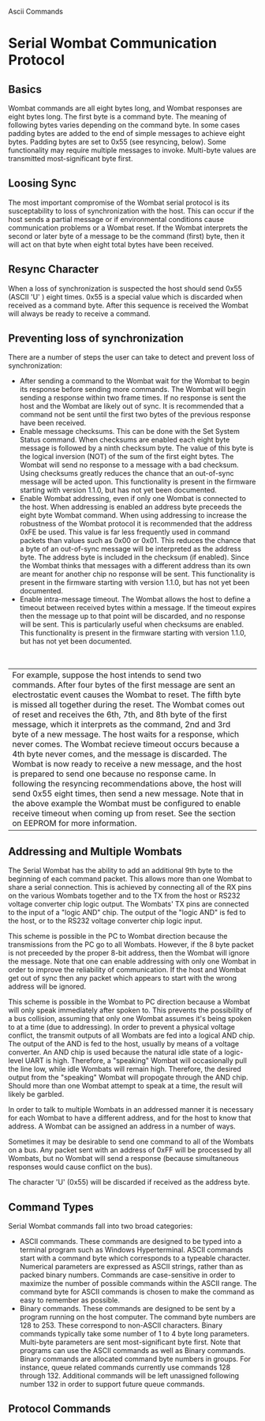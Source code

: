 Ascii Commands


<h1>Serial Wombat Communication Protocol</h1>

<h2><a name="Basics">Basics</a></h2>

<p>Wombat commands are all eight bytes long, and Wombat responses
are eight bytes long. The first byte is a command byte. The
meaning of following bytes varies depending on the command byte.
In some cases padding bytes are added to the end of simple
messages to achieve eight bytes. Padding bytes are set to 0x55
(see resyncing, below). Some functionality may require multiple
messages to invoke. Multi-byte values are transmitted
most-significant byte first.</p>

<h2><a name="LoosingSync">Loosing Sync</a></h2>

<p>The most important compromise of the Wombat serial protocol is
its susceptability to loss of synchronization with the host. This
can occur if the host sends a partial message or if environmental
conditions cause communication problems or a Wombat reset. If the
Wombat interprets the second or later byte of a message to be the
command (first) byte, then it will act on that byte when eight
total bytes have been received.</p>

<h2><a name="ResyncCharacter">Resync Character</a></h2>

<p>When a loss of synchronization is suspected the host should
send 0x55 (ASCII 'U' ) eight times. 0x55 is a special value which
is discarded when received as a command byte. After this sequence
is received the Wombat will always be ready to receive a command.</p>

<h2>Preventing loss of synchronization</h2>

<p>There are a number of steps the user can take to detect and
prevent loss of synchronization:</p>

<ul>
    <li>After sending a command to the Wombat wait for the Wombat
        to begin its response before sending more commands. The
        Wombat will begin sending a response within two frame
        times. If no response is sent the host and the Wombat are
        likely out of sync. It is recommended that a command not
        be sent until the first two bytes of the previous
        response have been received.</li>
    <li>Enable message checksums. This can be done with the Set
        System Status command. When checksums are enabled each
        eight byte message is followed by a ninth checksum byte.
        The value of this byte is the logical inversion (NOT) of
        the sum of the first eight bytes. The Wombat will send no
        response to a message with a bad checksum. Using
        checksums greatly reduces the chance that an out-of-sync
        message will be acted upon. This functionality is present
        in the firmware starting with version 1.1.0, but has not
        yet been documented.</li>
    <li>Enable Wombat addressing, even if only one Wombat is
        connected to the host. When addressing is enabled an
        address byte preceeds the eight byte Wombat command. When
        using addressing to increase the robustness of the Wombat
        protocol it is recommended that the address 0xFE be used.
        This value is far less frequently used in command packets
        than values such as 0x00 or 0x01. This reduces the chance
        that a byte of an out-of-sync message will be interpreted
        as the address byte. The address byte is included in the
        checksum (if enabled). Since the Wombat thinks that
        messages with a different address than its own are meant
        for another chip no response will be sent. This
        functionality is present in the firmware starting with
        version 1.1.0, but has not yet been documented.</li>
    <li>Enable intra-message timeout. The Wombat allows the host
        to define a timeout between received bytes within a
        message. If the timeout expires then the message up to
        that point will be discarded, and no response will be
        sent. This is particularly useful when checksums are
        enabled. This functionality is present in the firmware
        starting with version 1.1.0, but has not yet been
        documented.</li>
</ul>

<p>&nbsp;</p>

<table border="0">
    <tr>
        <td>For example, suppose the host intends to send two
        commands. After four bytes of the first message are sent
        an electrostatic event causes the Wombat to reset. The
        fifth byte is missed all together during the reset. The
        Wombat comes out of reset and receives the 6th, 7th, and
        8th byte of the first message, which it interprets as the
        command, 2nd and 3rd byte of a new message. The host
        waits for a response, which never comes. The Wombat
        recieve timeout occurs because a 4th byte never comes,
        and the message is discarded. The Wombat is now ready to
        receive a new message, and the host is prepared to send
        one because no response came. In following the resyncing
        recommendations above, the host will send 0x55 eight
        times, then send a new message. Note that in the above
        example the Wombat must be configured to enable receive
        timeout when coming up from reset. See the section on
        EEPROM for more information.</td>
        <td><!--webbot bot="HTMLMarkup" startspan --><!--INCLUDE <object width="355" height="300"><param name="movie" value="http://togo.ebay.com/togo/togo.swf?2008013100" /><param name="flashvars" value="base=http://togo.ebay.com/togo/&lang=en-us&mode=search&query=(serial%2Crs232%2Crs-232)%20usb&pid=2840151" /><embed src="http://togo.ebay.com/togo/togo.swf?2008013100" type="application/x-shockwave-flash" width="355" height="300" flashvars="base=http://togo.ebay.com/togo/&lang=en-us&mode=search&query=(serial%2Crs232%2Crs-232)%20usb&pid=2840151"></embed></object> --><!--webbot
        bot="HTMLMarkup" endspan --></td>
    </tr>
</table>

<h2><a name="Multiple">Addressing and Multiple Wombats</a></h2>

<p>The Serial Wombat has the ability to add an additional 9th
byte to the beginning of each command packet. This allows more
than one Wombat to share a serial connection. This is achieved by
connecting all of the RX pins on the various Wombats together and
to the TX from the host or RS232 voltage converter chip logic
output. The Wombats' TX pins are connected to the input of a
&quot;logic AND&quot; chip. The output of the &quot;logic
AND&quot; is fed to the host, or to the RS232 voltage converter
chip logic input.</p>

<p>This scheme is possible in the PC to Wombat direction because
the transmissions from the PC go to all Wombats. However, if the
8 byte packet is not preceeded by the proper 8-bit address, then
the Wombat will ignore the message. Note that one can enable
addressing with only one Wombat in order to improve the
reliability of communication. If the host and Wombat get out of
sync then any packet which appears to start with the wrong
address will be ignored.</p>

<p>This scheme is possible in the Wombat to PC direction because
a Wombat will only speak immediately after spoken to. This
prevents the possibility of a bus collision, assuming that only
one Wombat assumes it's being spoken to at a time (due to
addressing). In order to prevent a physical voltage conflict, the
transmit outputs of all Wombats are fed into a logical AND chip.
The output of the AND is fed to the host, usually by means of a
voltage converter. An AND chip is used because the natural idle
state of a logic-level UART is high. Therefore, a
&quot;speaking&quot; Wombat will occasionally pull the line low,
while idle Wombats will remain high. Therefore, the desired
output from the &quot;speaking&quot; Wombat will propogate
through the AND chip. Should more than one Wombat attempt to
speak at a time, the result will likely be garbled.</p>

<p>In order to talk to multiple Wombats in an addressed manner it
is necessary for each Wombat to have a different address, and for
the host to know that address. A Wombat can be assigned an
address in a number of ways.  </p>


<p>Sometimes it may be desirable to send one command to all of
the Wombats on a bus. Any packet sent with an address of 0xFF
will be processed by all Wombats, but no Wombat will send a
response (because simultaneous responses would cause conflict on
the bus). </p>

<p>The character 'U' (0x55) will be discarded if received as the
address byte.</p>

<h2><a name="CommandTypes">Command Types</a></h2>

<p>Serial Wombat commands fall into two broad categories:</p>

<ul>
    <li>ASCII commands. These commands are designed to be typed
        into a terminal program such as Windows Hyperterminal.
        ASCII commands start with a command byte which
        corresponds to a typeable character. Numerical parameters
        are expressed as ASCII strings, rather than as packed
        binary numbers. Commands are case-sensitive in order to
        maximize the number of possible commands within the ASCII
        range. The command byte for ASCII commands is chosen to
        make the command as easy to remember as possible.</li>
    <li>Binary commands. These commands are designed to be sent
        by a program running on the host computer. The command
        byte numbers are 128 to 253. These correspond to
        non-ASCII characters. Binary commands typically take some
        number of 1 to 4 byte long parameters. Multi-byte
        parameters are sent most-significant byte first. Note
        that programs can use the ASCII commands as well as
        Binary commands. Binary commands are allocated command
        byte numbers in groups. For instance, queue related
        commands currently use commands 128 through 132.
        Additional commands will be left unassigned following
        number 132 in order to support future queue commands.</li>
</ul>




<h2>Protocol Commands</h2>

